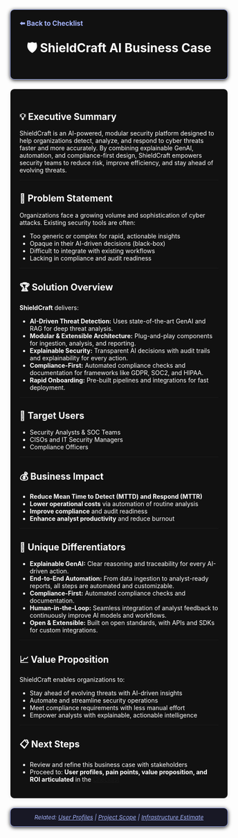 <section style="border:1px solid #a5b4fc; border-radius:10px; margin:1.5em 0; box-shadow:0 2px 8px #222; padding:1.5em; background:#111; color:#fff;">
<div style="margin-bottom:1.5em;">
  <a href="./checklist.md" style="color:#a5b4fc; font-weight:bold; text-decoration:none; font-size:1.1em;">⬅️ Back to Checklist</a>
</div>
<h1 align="center" style="margin-top:0; font-size:2em;">🛡️ ShieldCraft AI Business Case</h1>
</section>

<section style="border:1px solid #e0e0e0; border-radius:10px; margin:1.5em 0; box-shadow:0 2px 8px #f0f0f0; padding:1.5em; background:#111; color:#fff;">

## 💡 Executive Summary

ShieldCraft is an AI-powered, modular security platform designed to help organizations detect, analyze, and respond to cyber threats faster and more accurately. By combining explainable GenAI, automation, and compliance-first design, ShieldCraft empowers security teams to reduce risk, improve efficiency, and stay ahead of evolving threats.

---

## 🚩 Problem Statement

Organizations face a growing volume and sophistication of cyber attacks. Existing security tools are often:
- Too generic or complex for rapid, actionable insights
- Opaque in their AI-driven decisions (black-box)
- Difficult to integrate with existing workflows
- Lacking in compliance and audit readiness

---

## 🏆 Solution Overview

**ShieldCraft** delivers:
- **AI-Driven Threat Detection:** Uses state-of-the-art GenAI and RAG for deep threat analysis.
- **Modular & Extensible Architecture:** Plug-and-play components for ingestion, analysis, and reporting.
- **Explainable Security:** Transparent AI decisions with audit trails and explainability for every action.
- **Compliance-First:** Automated compliance checks and documentation for frameworks like GDPR, SOC2, and HIPAA.
- **Rapid Onboarding:** Pre-built pipelines and integrations for fast deployment.

---

## 🎯 Target Users

- Security Analysts & SOC Teams
- CISOs and IT Security Managers
- Compliance Officers

---

## 💰 Business Impact

- **Reduce Mean Time to Detect (MTTD) and Respond (MTTR)**
- **Lower operational costs** via automation of routine analysis
- **Improve compliance** and audit readiness
- **Enhance analyst productivity** and reduce burnout

---

## 💎 Unique Differentiators

- **Explainable GenAI:** Clear reasoning and traceability for every AI-driven action.
- **End-to-End Automation:** From data ingestion to analyst-ready reports, all steps are automated and customizable.
- **Compliance-First:** Automated compliance checks and documentation.
- **Human-in-the-Loop:** Seamless integration of analyst feedback to continuously improve AI models and workflows.
- **Open & Extensible:** Built on open standards, with APIs and SDKs for custom integrations.

---

## 📈 Value Proposition

ShieldCraft enables organizations to:
- Stay ahead of evolving threats with AI-driven insights
- Automate and streamline security operations
- Meet compliance requirements with less manual effort
- Empower analysts with explainable, actionable intelligence

---

## 📋 Next Steps

- Review and refine this business case with stakeholders
- Proceed to: **User profiles, pain points, value proposition, and ROI articulated** in the [Checklist](./checklist.md) <!-- BROKEN LINK -->

</section>

<section style="border:1px solid #a5b4fc; border-radius:10px; margin:1.5em 0; box-shadow:0 2px 8px #222; padding:1em; background:#181825; color:#a5b4fc; font-size:0.95em; text-align:center;">
  <em>Related: <a href="./user_profiles.md" style="color:#a5b4fc;">User Profiles</a> | <a href="./project_scope.md" style="color:#a5b4fc;">Project Scope</a> | <a href="./infra_estimate.md" style="color:#a5b4fc;">Infrastructure Estimate</a></em>
</section>
